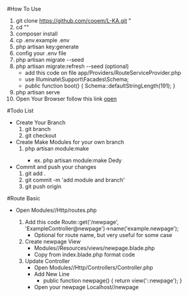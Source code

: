 #How To Use
1. git clone https://github.com/cooem/L-KA.git "<local-name>
2. cd "<local-name>"
3. composer install
4. cp .env.example .env
5. php artisan key:generate
6. config your .env file
7. php artisan migrate --seed
8. php artisan migrate:refresh --seed (optional)
    + add this code on file app/Providers/RouteServiceProvider.php
    + use Illuminate\Support\Facades\Schema;
    + public function boot() 
      {
          Schema::defaultStringLength(191);
      }
9. php artisan serve
10. Open Your Browser follow this link [open](localhost:8000)

#Todo List
+ Create Your Branch
    1. git branch <name-branch>
    2. git checkout <name-branch>
+ Create Make Modules for your own branch
    1. php artisan module:make <module-name>
        + ex. php artisan module:make Dedy
+ Commit and push your changes
    1. git add .
    2. git commit -m 'add module and branch'
    3. git push origin <branch-name>         

#Route Basic
+ Open Modules/<module-name>/Http/routes.php
    1. Add this code Route::get('/newpage', 'ExampleController@newpage')->name('example.newpage');
        + Optional for route name, but very useful for some case
    2. Create newpage View
        + Modules/<module-name>/Resources/views/newpage.blade.php
        + Copy from index.blade.php format code
    3. Update Controller 
        + Open Modules/<module-name>/Http/Controllers/<module-name>Controller.php
        + Add New Line 
            + public function newpage()
                {
                    return view('<module-name>::newpage');
                }
        + Open your newpage Localhost/<module-name>/newpage 

